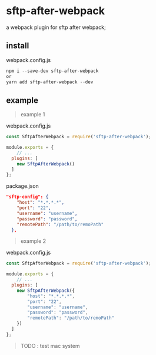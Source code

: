 # sftp-after-webpack
a webpack plugin for sftp after webpack;

## install
webpack.config.js  
```javascript
npm i --save-dev sftp-after-webpack
or
yarn add sftp-after-webpack --dev
```
## example

>example 1  

webpack.config.js  
```javascript
const SftpAfterWebpack = require('sftp-after-webpack');

module.exports = {
    // ...
  plugins: [
    new SftpAfterWebpack()
  ]
};
```
package.json  
```json
"sftp-config": {
    "host": "*.*.*.*",
    "port": "22",
    "username": "username",
    "password": "password",
    "remotePath": "/path/to/remoPath"
  },
```

> example 2  

webpack.config.js  
```javascript
const SftpAfterWebpack = require('sftp-after-webpack');

module.exports = {
    // ...
  plugins: [
    new SftpAfterWebpack({
        "host": "*.*.*.*",
        "port": "22",
        "username": "username",
        "password": "password",
        "remotePath": "/path/to/remoPath"
    })
  ]
};
```

> TODO : test mac system
